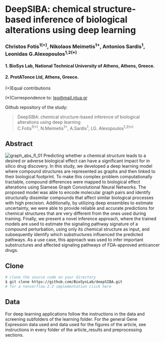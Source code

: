 # DeepSIBA: chemical structure-based inference of biological alterations using deep learning
### Christos Fotis<sup>1(+)</sup>, Nikolaos Meimetis<sup>1+</sup>, Antonios Sardis<sup>1</sup>, Leonidas G.Alexopoulos<sup>1,2(*)</sup>
 #### 1. BioSys Lab, National Technical University of Athens, Athens, Greece.
#### 2. ProtATonce Ltd, Athens, Greece.

(+)Equal contributions

(*)Correspondence to: leo@mail.ntua.gr

Github repository of the study:
> DeepSIBA: chemical structure-based inference of biological alterations using deep learning <br>
> C.Fotis<sup>1(+)</sup>, N.Meimetis<sup>1+</sup>, A.Sardis<sup>1</sup>, LG. Alexopoulos<sup>1,2(*)</sup>



## Abstract
![graph_abs_fl_01](https://user-images.githubusercontent.com/48244638/80760167-251cc900-8b41-11ea-9922-b4a1887a181d.png)
Predicting whether a chemical structure leads to a desired or adverse biological effect can have a significant impact for in silico drug discovery. In this study, we developed a deep learning model where compound structures are represented as graphs and then linked to their biological footprint. To make this complex problem computationally tractable, compound differences were mapped to biological effect alterations using Siamese Graph Convolutional Neural Networks. The proposed model was able to encode molecular graph pairs and identify structurally dissimilar compounds that affect similar biological processes with high precision. Additionally, by utilizing deep ensembles to estimate uncertainty, we were able to provide reliable and accurate predictions for chemical structures that are very different from the ones used during training. Finally, we present a novel inference approach, where the trained models are used to estimate the signaling pathway signature of a compound perturbation, using only its chemical structure as input, and subsequently identify which substructures influenced the predicted pathways. As a use case, this approach was used to infer important substructures and affected signaling pathways of FDA-approved anticancer drugs.

## Clone
```bash
# clone the source code on your directory
$ git clone https://github.com/BioSysLab/deepSIBA.git
# for a tensorflow 2.3 implementation click here
```

## Data
For deep learning applications follow the instructions in the data and screening subfolders of the learning folder.
For the general Gene Expression data used and data used for the figures of the article, see instructions in every folder of the article_results and preprocessing sections.
